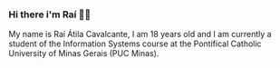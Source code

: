 ### Hi there i'm Raí 🤙🏻
My name is Raí Átila Cavalcante, I am 18 years old and I am currently a student of the Information Systems course at the Pontifical Catholic University of Minas Gerais (PUC Minas).
<!--
**raicavalcante/raicavalcante** is a ✨ _special_ ✨ repository because its `README.md` (this file) appears on your GitHub profile.

Here are some ideas to get you started:

- 🔭 I’m currently working on ...
- 🌱 I’m currently learning ...
- 👯 I’m looking to collaborate on ...
- 🤔 I’m looking for help with ...
- 💬 Ask me about ...
- 📫 How to reach me: ...
- 😄 Pronouns: ...
- ⚡ Fun fact: ...
-->
